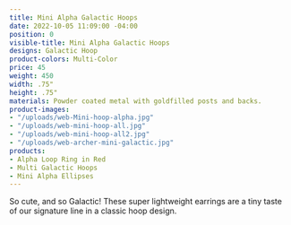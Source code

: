 ```yaml
---
title: Mini Alpha Galactic Hoops
date: 2022-10-05 11:09:00 -04:00
position: 0
visible-title: Mini Alpha Galactic Hoops
designs: Galactic Hoop
product-colors: Multi-Color
price: 45
weight: 450
width: .75"
height: .75"
materials: Powder coated metal with goldfilled posts and backs.
product-images:
- "/uploads/web-Mini-hoop-alpha.jpg"
- "/uploads/web-mini-hoop-all.jpg"
- "/uploads/web-mini-hoop-all2.jpg"
- "/uploads/web-archer-mini-galactic.jpg"
products:
- Alpha Loop Ring in Red
- Multi Galactic Hoops
- Mini Alpha Ellipses
---
```


So cute, and so Galactic! These super lightweight earrings are a tiny taste of our signature line in a classic hoop design. 